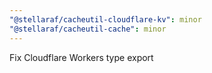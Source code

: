 ```yaml
---
"@stellaraf/cacheutil-cloudflare-kv": minor
"@stellaraf/cacheutil-cache": minor
---
```


Fix Cloudflare Workers type export
